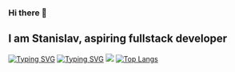 ### Hi there 👋
## I am Stanislav, aspiring fullstack developer
[![Typing SVG](https://readme-typing-svg.herokuapp.com?color=%2336BCF7&duration=7000&width=450&lines=Computer+science+student+in+www.amursu.ru)](https://git.io/typing-svg)
[![Typing SVG](https://readme-typing-svg.herokuapp.com?color=%2336BCF7&duration=7000&width=450&lines=Currently+learning+C%23+and+vue.js)](https://git.io/typing-svg)
![](https://github-profile-summary-cards.vercel.app/api/cards/profile-details?username=Lightdev2&theme=solarized_dark)
[![Top Langs](https://github-readme-stats.vercel.app/api/top-langs/?username=Lightdev2)](https://github.com/anuraghazra/github-readme-stats)
